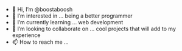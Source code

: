 - 👋 Hi, I’m @boostaboosh
- 👀 I’m interested in ... being a better programmer
- 🌱 I’m currently learning ... web development
- 💞️ I’m looking to collaborate on ... cool projects that will add to my experience
- 📫 How to reach me ...

<!---
boostaboosh/boostaboosh is a ✨ special ✨ repository because its `README.md` (this file) appears on your GitHub profile.
You can click the Preview link to take a look at your changes.
--->
